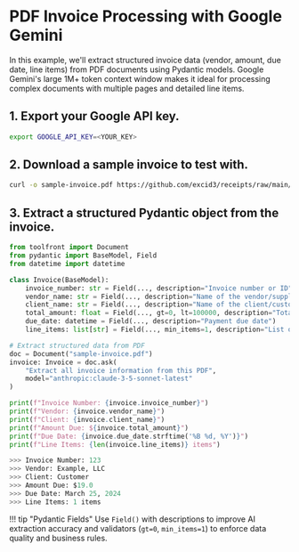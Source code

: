 # PDF Invoice Processing with Google Gemini

In this example, we'll extract structured invoice data (vendor, amount, due date, line items) from PDF documents using Pydantic models. Google Gemini's large 1M+ token context window makes it ideal for processing complex documents with multiple pages and detailed line items.

## 1. Export your Google API key.

```BASH
export GOOGLE_API_KEY=<YOUR_KEY>
```

## 2. Download a sample invoice to test with.

```bash
curl -o sample-invoice.pdf https://github.com/excid3/receipts/raw/main/examples/invoice.pdf
```

## 3. Extract a structured Pydantic object from the invoice.

```python linenums="1"
from toolfront import Document
from pydantic import BaseModel, Field
from datetime import datetime

class Invoice(BaseModel):
    invoice_number: str = Field(..., description="Invoice number or ID")
    vendor_name: str = Field(..., description="Name of the vendor/supplier company")
    client_name: str = Field(..., description="Name of the client/customer")
    total_amount: float = Field(..., gt=0, lt=100000, description="Total amount due in USD")
    due_date: datetime = Field(..., description="Payment due date")
    line_items: list[str] = Field(..., min_items=1, description="List of invoice line items")

# Extract structured data from PDF
doc = Document("sample-invoice.pdf")
invoice: Invoice = doc.ask(
    "Extract all invoice information from this PDF",
    model="anthropic:claude-3-5-sonnet-latest"
)

print(f"Invoice Number: {invoice.invoice_number}")
print(f"Vendor: {invoice.vendor_name}")
print(f"Client: {invoice.client_name}")
print(f"Amount Due: ${invoice.total_amount}")
print(f"Due Date: {invoice.due_date.strftime('%B %d, %Y')}")
print(f"Line Items: {len(invoice.line_items)} items")

>>> Invoice Number: 123
>>> Vendor: Example, LLC
>>> Client: Customer
>>> Amount Due: $19.0
>>> Due Date: March 25, 2024
>>> Line Items: 1 items
```

!!! tip "Pydantic Fields"
    Use `Field()` with descriptions to improve AI extraction accuracy and validators (`gt=0`, `min_items=1`) to enforce data quality and business rules.
